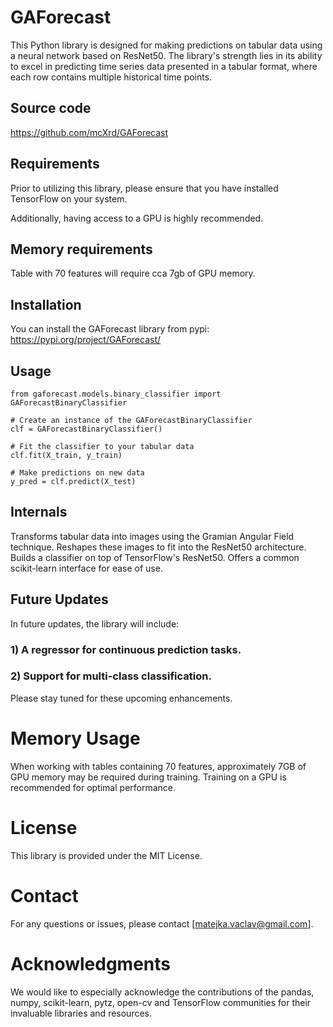 # GAForecast
This Python library is designed for making predictions on tabular data using a neural network based on ResNet50. The library's strength lies in its ability to excel in predicting time series data presented in a tabular format, where each row contains multiple historical time points.

## Source code
https://github.com/mcXrd/GAForecast

## Requirements
Prior to utilizing this library, please ensure that you have installed TensorFlow on your system.

Additionally, having access to a GPU is highly recommended.

## Memory requirements
Table with 70 features will require cca 7gb of GPU memory.

## Installation
You can install the GAForecast library from pypi:  https://pypi.org/project/GAForecast/


## Usage
```
from gaforecast.models.binary_classifier import GAForecastBinaryClassifier

# Create an instance of the GAForecastBinaryClassifier
clf = GAForecastBinaryClassifier()

# Fit the classifier to your tabular data
clf.fit(X_train, y_train)

# Make predictions on new data
y_pred = clf.predict(X_test)
```

## Internals
Transforms tabular data into images using the Gramian Angular Field technique.
Reshapes these images to fit into the ResNet50 architecture.
Builds a classifier on top of TensorFlow's ResNet50.
Offers a common scikit-learn interface for ease of use.


## Future Updates
In future updates, the library will include:

### 1) A regressor for continuous prediction tasks.
### 2) Support for multi-class classification.
Please stay tuned for these upcoming enhancements.

# Memory Usage
When working with tables containing 70 features, approximately 7GB of GPU memory may be required during training. Training on a GPU is recommended for optimal performance.

# License
This library is provided under the MIT License.

# Contact
For any questions or issues, please contact [matejka.vaclav@gmail.com].

# Acknowledgments
We would like to especially acknowledge the contributions of the pandas, numpy, scikit-learn, pytz, open-cv and TensorFlow communities for their invaluable libraries and resources.






